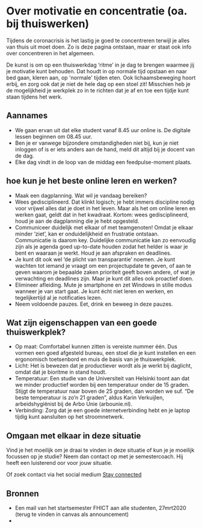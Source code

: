 # Over motivatie en concentratie (oa. bij thuiswerken)

Tijdens de coronacrisis is het lastig je goed te concentreren terwijl je alles van thuis uit moet doen. Zo is deze pagina ontstaan, maar er staat ook info over concentreren in het algemeen.

De kunst is om op een thuiswerkdag ‘ritme’ in je dag te brengen waarmee jij je motivatie kunt behouden. Dat houdt in op normale tijd opstaan en naar bed gaan, kleren aan, op 'normale' tijden eten. Ook lichaamsbeweging hoort erbij, en zorg ook dat je niet de hele dag op een stoel zit! Misschien heb je de mogelijkheid je werkplek zo in te richten dat je af en toe een tijdje kunt staan tijdens het werk.


## Aannames

+ We gaan ervan uit dat elke student vanaf 8.45 uur online is. De digitale lessen beginnen om 08.45 uur.
+ Ben je er vanwege bijzondere omstandigheden niet bij, kun je niet inloggen of is er iets anders aan de hand, meld dit altijd bij je docent van de dag.
+ Elke dag vindt in de loop van de middag een feedpulse-moment plaats.


## hoe kun je het beste online leren en werken?

+ Maak een dagplanning. Wat wil je vandaag bereiken?
+ Wees gedisciplineerd. Dat klinkt logisch; je hebt immers discipline nodig voor vrijwel alles dat je doet in het leven. Maar als het om online leren en werken gaat, geldt dat in het kwadraat. Kortom: wees gedisciplineerd, houd je aan de dagplanning die je hebt opgesteld.
+ Communiceer duidelijk met elkaar of met teamgenoten! Omdat je elkaar minder ‘ziet’, kan er onduidelijkheid en frustratie ontstaan. Communicatie is daarom key. Duidelijke communicatie kan zo eenvoudig zijn als je agenda goed up-to-date houden zodat het helder is waar je bent en waaraan je werkt. Houd je aan afspraken en deadlines.
+ Je kunt dit ook wel ‘de plicht van transparantie’ noemen. Je kunt wachten tot iemand je vraagt om een projectupdate te geven, of aan te geven waarom je bepaalde zaken prioriteit geeft boven andere, of wat je verwachting en deadlines zijn. Maar je kunt dit alles ook proactief doen.
+ Elimineer afleiding. Mute je smartphone en zet Windows in stille modus wanneer je van start gaat. Je kunt écht niet leren en werken, en tegelijkertijd al je notificaties lezen.
+ Neem voldoende pauzes. Eet, drink en beweeg in deze pauzes.


## Wat zijn eigenschappen van een goede thuiswerkplek?

+ Op maat: Comfortabel kunnen zitten is vereiste nummer één. Dus vormen een goed afgesteld bureau, een stoel die je kunt instellen en een ergonomisch toetsenbord en muis de basis van je thuiswerkplek.
+ Licht: Het is bewezen dat je productiever wordt als je werkt bij daglicht, omdat dat je bioritme in stand houdt.
+ Temperatuur: Een studie van de Universiteit van Helsinki toont aan dat we minder productief worden bij een temperatuur onder de 15 graden. Stijgt de temperatuur naar boven de 25 graden, dan worden we suf. “De beste temperatuur is zo’n 21 graden”, aldus Karin Verkuijlen, arbeidshygiënist bij de Arbo Unie (arbounie.nl).
+ Verbinding: Zorg dat je een goede internetverbinding hebt en je laptop tijdig kunt aansluiten op het stroomnetwerk.


## Omgaan met elkaar in deze situatie

Vind je het moeilijk om  je draai te vinden in deze situatie of kun je je moeilijk focussen op je studie? Neem dan contact op met je semestercoach. Hij heeft een luisterend oor voor jouw situatie.

Of zoek contact via het social medium 
[Stay connected](https://fontys.edu/Student-guide-Fontys-helps/Stay-connected.htm)

## Bronnen

+ Een mail van het startsemester FHICT aan alle studenten, 27mrt2020 (terug te vinden in canvas als announcement)
+
